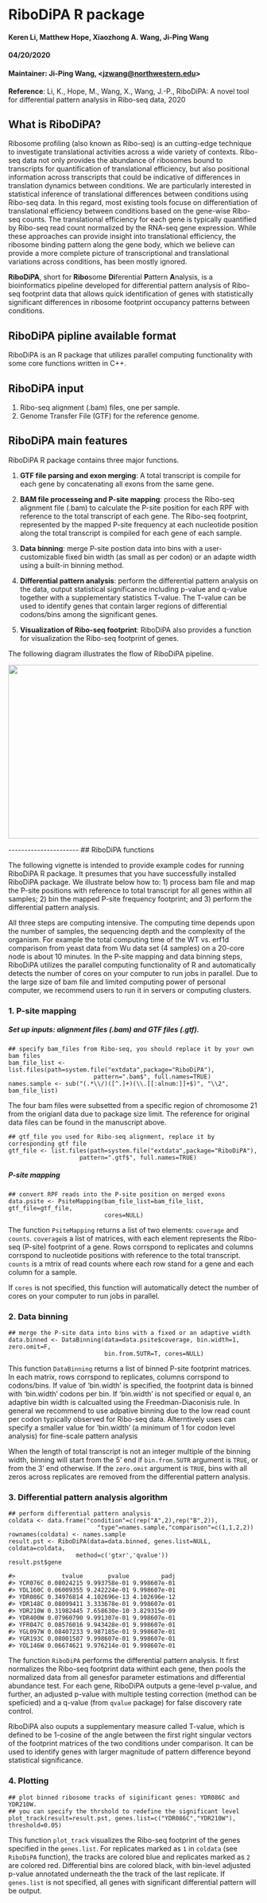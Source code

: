 RiboDiPA R package 
===========================================================================================================

#### Keren Li, Matthew Hope, Xiaozhong A. Wang, Ji-Ping Wang 

#### 04/20/2020 

#### Maintainer: Ji-Ping Wang, \<[jzwang@northwestern.edu](mailto:jzwang@northwestern.edu)\>

**Reference**: Li, K., Hope, M., Wang, X., Wang, J.-P., RiboDiPA: A
novel tool for differential pattern analysis in Ribo-seq data, 2020

What is RiboDiPA?
-----------------

Ribosome profiling (also known as Ribo-seq) is an cutting-edge technique
to investigate translational activities across a wide variety of
contexts. Ribo-seq data not only provides the abundance of ribosomes
bound to transcripts for quantification of translational efficiency, but
also positional information across transcripts that could be indicative
of differences in translation dynamics between conditions. We are
particularly interested in statistical inference of translational
differences between conditions using Ribo-seq data. In this regard, most
existing tools focuse on differentiation of translational efficiency
between conditions based on the gene-wise Ribo-seq counts. The
translational efficiency for each gene is typically quantified by
Ribo-seq read count normalized by the RNA-seq gene expression. While
these approaches can provide insight into translational efficiency, the
ribosome binding pattern along the gene body, which we believe can
provide a more complete picture of transcriptional and translational
variations across conditions, has been mostly ignored.

**RiboDiPA**, short for **Ribo**some **Di**ferential **P**attern
**A**nalysis, is a bioinformatics pipeline developed for differential
pattern analysis of Ribo-seq footprint data that allows quick
identification of genes with statistically significant differences in
ribosome footprint occupancy patterns between conditions.

RiboDiPA pipline available format
---------------------------------

RiboDiPA is an R package that utilizes parallel computing functionality
with some core functions written in C++.

RiboDiPA input
--------------

1.  Ribo-seq alignment (.bam) files, one per sample.
2.  Genome Transfer File (GTF) for the reference genome.

RiboDiPA main features
----------------------

RiboDiPA R package contains three major functions.

1.  **GTF file parsing and exon merging**: A total transcript is compile
    for each gene by concatenating all exons from the same gene.

2.  **BAM file processeing and P-site mapping**: process the Ribo-seq
    alignment file (.bam) to calculate the P-site position for each RPF
    with reference to the total transcript of each gene. The Ribo-seq
    footprint, represented by the mapped P-site frequency at each
    nucleotide position along the total transcript is compiled for each
    gene of each sample.

3.  **Data binning**: merge P-site postion data into bins with a
    user-customizable fixed bin width (as small as per codon) or an
    adapte width using a built-in binning method.

4.  **Differential pattern analysis**: perform the differential pattern
    analysis on the data, output statistical significance including
    p-value and q-value together with a supplementary
    statistics T-value. The T-value can be used to identify
    genes that contain larger regions of differential codons/bins among
    the significant genes.

5.  **Visualization of Ribo-seq footprint**: RiboDiPA also provides a
    function for visualization the Ribo-seq footprint of genes.

The following diagram illustrates the flow of RiboDiPA pipeline.

<p align="center">
<img src="http://bioinfo.stats.northwestern.edu/~jzwang/RiboDiPA/Figure2.png" width="800" height="350">
</p>
----------------------
## RiboDiPA functions

The following vignette is intended to provide example codes for running
RiboDiPA R package. It presumes that you have successfully installed
RiboDiPA package. We illustrate below how to: 1) process bam file and
map the P-site positions with reference to total transcript for all
genes within all samples; 2) bin the mapped P-site frequency footprint;
and 3) perform the differential pattern analysis.

All three steps are computing intensive. The computing time depends upon
the number of samples, the sequencing depth and the complexity of the
organism. For example the total computing time of the WT vs. erf1d
comparison from yeast data from Wu data set (4 samples) on a 20-core
node is about 10 minutes. In the P-site mapping and data binning steps,
RiboDiPA utilizes the parallel computing functionality of R and
automatically detects the number of cores on your computer to run jobs
in parallel. Due to the large size of bam file and limited computing
power of personal computer, we recommend users to run it in servers or
computing clusters.

### 1. P-site mapping

##### Set up inputs: alignment files (.bam) and GTF files (.gtf).

``` {.sourceCode .r}
## specify bam_files from Ribo-seq, you should replace it by your own bam files
bam_file_list <- list.files(path=system.file("extdata",package="RiboDiPA"),
                        pattern=".bam$", full.names=TRUE)
names.sample <- sub("(.*\\/)([^.]+)(\\.[[:alnum:]]+$)", "\\2", bam_file_list)
```

The four bam files were subsetted from a specific region of chromosome
21 from the origianl data due to package size limit. The reference for
original data files can be found in the manuscript above.

``` {.sourceCode .r}
## gtf_file you used for Ribo-seq alignment, replace it by corresponding gtf file
gtf_file <- list.files(path=system.file("extdata",package="RiboDiPA"),
                    pattern=".gtf$", full.names=TRUE)
```

##### P-site mapping

``` {.sourceCode .r}
## convert RPF reads into the P-site position on merged exons
data.psite <- PsiteMapping(bam_file_list=bam_file_list, gtf_file=gtf_file, 
                           cores=NULL)
```

The function `PsiteMapping` returns a list of two elements: `coverage`
and `counts`. `coverage`is a list of matrices, with each element
represents the Ribo-seq (P-site) footprint of a gene. Rows corrspond to
replicates and columns corrspond to nucleotide positions with reference
to the total transcript. `counts` is a mtrix of read counts where each
row stand for a gene and each column for a sample.

If `cores` is not specified, this function will automatically detect the
number of cores on your computer to run jobs in parallel.

### 2. Data binning

``` {.sourceCode .r}
## merge the P-site data into bins with a fixed or an adaptive width
data.binned <- DataBinning(data=data.psite$coverage, bin.width=1, zero.omit=F, 
                           bin.from.5UTR=T, cores=NULL)
```

This function `DataBinning` returns a list of binned P-site footprint
matrices. In each matrix, rows corrspond to replicates, columns
corrspond to codons/bins. If value of ‘bin.width’ is specified, the
footprint data is binned with ‘bin.width’ codons per bin. If ‘bin.width’
is not specified or equal `0`, an adaptive bin width is calcualted using
the Freedman-Diaconisis rule. In general we recommend to use adpative
binning due to the low read count per codon typically observed for
Ribo-seq data. Alterntively uses can specify a smaller value for
‘bin.width’ (a minimum of 1 for codon level analysis) for fine-scale
pattern analysis

When the length of total transcript is not an integer multiple of the
binning width, binning will start from the 5’ end if `bin.from.5UTR`
argument is `TRUE`, or from the 3’ end otherwise. If the `zero.omit`
argument is `TRUE`, bins with all zeros across replicates are removed
from the differential pattern analysis.

### 3. Differential pattern analysis algorithm

``` {.sourceCode .r}
## perform differential pattern analysis
coldata <- data.frame("condition"=c(rep("A",2),rep("B",2)),
                         "type"=names.sample,"comparison"=c(1,1,2,2))
rownames(coldata) <- names.sample
result.pst <- RiboDiPA(data=data.binned, genes.list=NULL, coldata=coldata, 
                   method=c('gtxr','qvalue'))
result.pst$gene
```

    #>             tvalue       pvalue         padj
    #> YCR076C 0.08024215 9.993758e-01 9.998607e-01
    #> YDL160C 0.06009355 9.242224e-01 9.998607e-01
    #> YDR086C 0.34976814 4.102696e-13 4.102696e-12
    #> YDR148C 0.08099411 3.333678e-01 9.998607e-01
    #> YDR210W 0.31982445 7.658630e-10 3.829315e-09
    #> YDR400W 0.07960790 9.991307e-01 9.998607e-01
    #> YFR047C 0.08576016 9.943428e-01 9.998607e-01
    #> YGL097W 0.08407233 9.987185e-01 9.998607e-01
    #> YGR193C 0.08001507 9.998607e-01 9.998607e-01
    #> YOL146W 0.06674621 9.976214e-01 9.998607e-01

The function `RiboDiPA` performs the differential pattern analysis. It
first normalizes the Ribo-seq footprint data withint each gene, then
pools the normalized data from all genesfor parameter estimations and
differential abundance test. For each gene, RiboDiPA outputs a
gene-level p-value, and further, an adjusted p-value with
multiple testing correction (method can be speficied) and a
q-value (from `qvalue` package) for false discovery rate control.

RiboDiPA also ouputs a supplementary measure called T-value, which
is defined to be 1-cosine of the angle between the first right singular
vectors of the footprint matrices of the two conditions under
comparison. It can be used to identify genes with larger magnitude of
pattern difference beyond statistical significance.

### 4. Plotting

``` {.sourceCode .r}
## plot binned ribosome tracks of siginificant genes: YDR086C and YDR210W.
## you can specify the thrshold to redefine the significant level
plot_track(result=result.pst, genes.list=c("YDR086C","YDR210W"), threshold=0.05) 
```

This function `plot_track` visualizes the Ribo-seq footprint of the
genes specified in the `genes.list`. For replicates marked as `1` in
`coldata` (see `RiboDiPA` function), the tracks are colored blue and
replicates marked as `2` are colored red. Differential bins are colored
black, with bin-level adjusted p-value annotated underneath the
the track of the last replicate. If `genes.list` is not specified, all
genes with significant differential pattern will be output.

